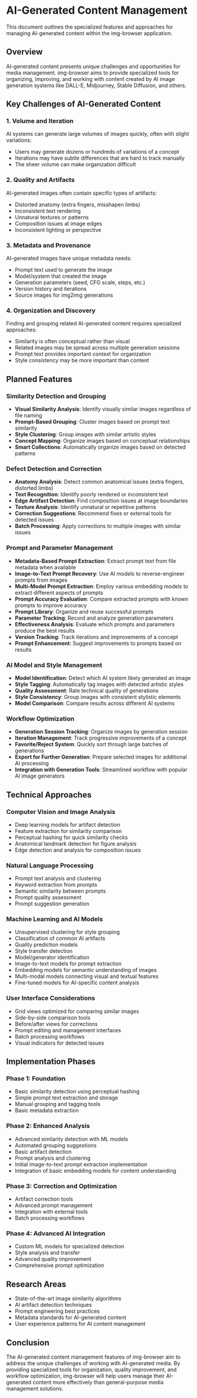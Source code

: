 # AI-Generated Content Management

This document outlines the specialized features and approaches for managing AI-generated content within the img-browser application.

## Overview

AI-generated content presents unique challenges and opportunities for media management. img-browser aims to provide specialized tools for organizing, improving, and working with content created by AI image generation systems like DALL-E, Midjourney, Stable Diffusion, and others.

## Key Challenges of AI-Generated Content

### 1. Volume and Iteration

AI systems can generate large volumes of images quickly, often with slight variations:
- Users may generate dozens or hundreds of variations of a concept
- Iterations may have subtle differences that are hard to track manually
- The sheer volume can make organization difficult

### 2. Quality and Artifacts

AI-generated images often contain specific types of artifacts:
- Distorted anatomy (extra fingers, misshapen limbs)
- Inconsistent text rendering
- Unnatural textures or patterns
- Composition issues at image edges
- Inconsistent lighting or perspective

### 3. Metadata and Provenance

AI-generated images have unique metadata needs:
- Prompt text used to generate the image
- Model/system that created the image
- Generation parameters (seed, CFG scale, steps, etc.)
- Version history and iterations
- Source images for img2img generations

### 4. Organization and Discovery

Finding and grouping related AI-generated content requires specialized approaches:
- Similarity is often conceptual rather than visual
- Related images may be spread across multiple generation sessions
- Prompt text provides important context for organization
- Style consistency may be more important than content

## Planned Features

### Similarity Detection and Grouping

- **Visual Similarity Analysis**: Identify visually similar images regardless of file naming
- **Prompt-Based Grouping**: Cluster images based on prompt text similarity
- **Style Clustering**: Group images with similar artistic styles
- **Concept Mapping**: Organize images based on conceptual relationships
- **Smart Collections**: Automatically organize images based on detected patterns

### Defect Detection and Correction

- **Anatomy Analysis**: Detect common anatomical issues (extra fingers, distorted limbs)
- **Text Recognition**: Identify poorly rendered or inconsistent text
- **Edge Artifact Detection**: Find composition issues at image boundaries
- **Texture Analysis**: Identify unnatural or repetitive patterns
- **Correction Suggestions**: Recommend fixes or external tools for detected issues
- **Batch Processing**: Apply corrections to multiple images with similar issues

### Prompt and Parameter Management

- **Metadata-Based Prompt Extraction**: Extract prompt text from file metadata when available
- **Image-to-Text Prompt Recovery**: Use AI models to reverse-engineer prompts from images
- **Multi-Model Prompt Extraction**: Employ various embedding models to extract different aspects of prompts
- **Prompt Accuracy Evaluation**: Compare extracted prompts with known prompts to improve accuracy
- **Prompt Library**: Organize and reuse successful prompts
- **Parameter Tracking**: Record and analyze generation parameters
- **Effectiveness Analysis**: Evaluate which prompts and parameters produce the best results
- **Version Tracking**: Track iterations and improvements of a concept
- **Prompt Enhancement**: Suggest improvements to prompts based on results

### AI Model and Style Management

- **Model Identification**: Detect which AI system likely generated an image
- **Style Tagging**: Automatically tag images with detected artistic styles
- **Quality Assessment**: Rate technical quality of generations
- **Style Consistency**: Group images with consistent stylistic elements
- **Model Comparison**: Compare results across different AI systems

### Workflow Optimization

- **Generation Session Tracking**: Organize images by generation session
- **Iteration Management**: Track progressive improvements of a concept
- **Favorite/Reject System**: Quickly sort through large batches of generations
- **Export for Further Generation**: Prepare selected images for additional AI processing
- **Integration with Generation Tools**: Streamlined workflow with popular AI image generators

## Technical Approaches

### Computer Vision and Image Analysis

- Deep learning models for artifact detection
- Feature extraction for similarity comparison
- Perceptual hashing for quick similarity checks
- Anatomical landmark detection for figure analysis
- Edge detection and analysis for composition issues

### Natural Language Processing

- Prompt text analysis and clustering
- Keyword extraction from prompts
- Semantic similarity between prompts
- Prompt quality assessment
- Prompt suggestion generation

### Machine Learning and AI Models

- Unsupervised clustering for style grouping
- Classification of common AI artifacts
- Quality prediction models
- Style transfer detection
- Model/generator identification
- Image-to-text models for prompt extraction
- Embedding models for semantic understanding of images
- Multi-modal models connecting visual and textual features
- Fine-tuned models for AI-specific content analysis

### User Interface Considerations

- Grid views optimized for comparing similar images
- Side-by-side comparison tools
- Before/after views for corrections
- Prompt editing and management interfaces
- Batch processing workflows
- Visual indicators for detected issues

## Implementation Phases

### Phase 1: Foundation

- Basic similarity detection using perceptual hashing
- Simple prompt text extraction and storage
- Manual grouping and tagging tools
- Basic metadata extraction

### Phase 2: Enhanced Analysis

- Advanced similarity detection with ML models
- Automated grouping suggestions
- Basic artifact detection
- Prompt analysis and clustering
- Initial image-to-text prompt extraction implementation
- Integration of basic embedding models for content understanding

### Phase 3: Correction and Optimization

- Artifact correction tools
- Advanced prompt management
- Integration with external tools
- Batch processing workflows

### Phase 4: Advanced AI Integration

- Custom ML models for specialized detection
- Style analysis and transfer
- Advanced quality improvement
- Comprehensive prompt optimization

## Research Areas

- State-of-the-art image similarity algorithms
- AI artifact detection techniques
- Prompt engineering best practices
- Metadata standards for AI-generated content
- User experience patterns for AI content management

## Conclusion

The AI-generated content management features of img-browser aim to address the unique challenges of working with AI-generated media. By providing specialized tools for organization, quality improvement, and workflow optimization, img-browser will help users manage their AI-generated content more effectively than general-purpose media management solutions.
